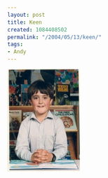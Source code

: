```yaml
---
layout: post
title: Keen
created: 1084408502
permalink: "/2004/05/13/keen/"
tags:
- Andy
---
```


<img src="/image/images/me-1-sml-664.jpg"/>

